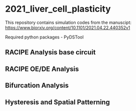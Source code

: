 # 2021_liver_cell_plasticity
This repository contains simulation codes from the manuscipt: https://www.biorxiv.org/content/10.1101/2021.04.22.440352v1

Required python packages - 
PyDSTool

## RACIPE Analysis base circuit


## RACIPE OE/DE Analysis  


## Bifurcation Analysis



## Hysteresis and Spatial Patterning





